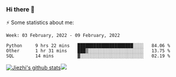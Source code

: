 ### Hi there 👋

⚡ Some statistics about me:


<!--START_SECTION:waka-->
```text
Week: 03 February, 2022 - 09 February, 2022

Python     9 hrs 22 mins   █████████████████████░░░░   84.06 % 
Other      1 hr 31 mins    ███▒░░░░░░░░░░░░░░░░░░░░░   13.75 % 
SQL        14 mins         ▓░░░░░░░░░░░░░░░░░░░░░░░░   02.19 % 
```
<!--END_SECTION:waka-->





[![Jiezhi's github stats](https://github-readme-stats.vercel.app/api?username=Jiezhi&show_icons=true)](https://github.com/Jiezhi/github-readme-stats)[![](https://stats.justsong.cn/api/leetcode/?username=Jiezhi)](https://leetcode.com/Jiezhi/) 
<!--
[![Top Langs](https://github-readme-stats.vercel.app/api/top-langs/?username=Jiezhi&hide=javascript,html)](https://github.com/Jiezhi/github-readme-stats)

**Jiezhi/Jiezhi** is a ✨ _special_ ✨ repository because its `README.md` (this file) appears on your GitHub profile.

Here are some ideas to get you started:

- 🔭 I’m currently working on ...
- 🌱 I’m currently learning ...
- 👯 I’m looking to collaborate on ...
- 🤔 I’m looking for help with ...
- 💬 Ask me about ...
- 📫 How to reach me: ...
- 😄 Pronouns: ...
- ⚡ Fun fact: ...
-->

